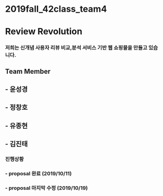 # 2019fall_42class_team4

# Review Revolution

### 저희는 **신개념 사용자 리뷰 비교,분석 서비스 기반 웹 쇼핑몰**을 만들고 있습니다.

## **Team Member**

## - 윤성경
## - 정창호
## - 유종현
## - 김진태

### 진행상황 

### - proposal 완료 (2019/10/11)
### - proposal 마지막 수정 (2019/10/19)